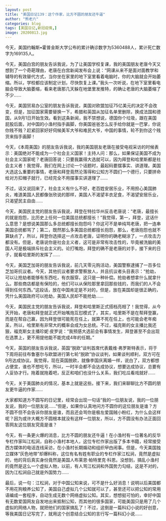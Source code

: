 ```yaml
---
layout: post
title: "美国日记139：这个作家，比方不圆的朋友还牛逼"
author: "熊老六"
categories: blog
tags: [美国日记,新冠疫情,]
image: 20200813.jpg
---
```

​​​​​​​​​​​​​​​​​​今天，美国约翰斯•霍普金斯大学公布的累计确诊数字为5360488人，累计死亡数字为169135人。

今天，美国白宫的朋友告诉我说，为了让美国学校复课，我的美国朋友老唐今天又想到了一个奇葩理由，老唐在白宫新闻发布会上说：“网课从来不是面对面教学和辅导的有效替代方式，当你坐在家里的地下室里看着电脑时，你的大脑就会开始萎缩。所以，学校都应该制定计划，尽快恢复上课。”我头一次听说，在地下室里看电脑会导致大脑萎缩，看来老唐那几天躲在地堡里发推特，的确让老唐的大脑萎缩了不少……

今天，美国贸易办公室的朋友告诉我说，美国对欧盟加征75亿美元的决定不会改变，但是，加征国家需要替换一下，希腊和英国从加征名单里删除，换成法国和德国，从9月1日开始生效。看到这条新闻，我不禁想说，德国你个垃圾，跟在美国屁股后面，对中国的小渔村指手画脚，你美国爸爸怎么反手给你就是一巴掌，你说你贱不贱？赶紧回家好好伺候美军大爷和难民大爷，中国的事情，轮不到你这个贱货来指手画脚！

今天，《本周美国》的朋友告诉我说，我的美国朋友老唐在接受电视采访的时候表示：美国绝对不能成为一个社会主义国家！主持人问：那么，如果保证美国不成为社会主义国家呢？老唐回答说：只要我赢得大选就可以，因为拜登和哈里斯都是社会主义者！我觉得，我们在网上讨论一个话题时，最起码要摆事实、讲道理。美国大选这么重要的事情，老唐和拜登竟然沦落得和公知方不圆们一个德行，只要拼命给对方扣帽子就行，已经完全不用摆事实讲道理了……

不过，话又说回来了，社会主义有什么不好，老百姓安居乐业，不用担心美国肺炎，难道美国人民都像张欣说的那样，美国人不渴望丰衣足食，不渴望安居乐业，只渴望民主自由……

今天，美国民主党的朋友告诉我说，拜登在特拉华州反击老唐说：“老唐，最擅长的就是抱怨，比历史上任何一位美国总统都擅长！”我觉得，第一，拜登，这话什么意思？是想说美国那么多总统都擅长抱怨吗？你这可不是单纯骂老唐，把一连串美国总统都骂了；第二，既然那么多美国总统都擅长抱怨，那么，老唐抱怨也就不算缺点了，所以，拜登你选择这一点攻击老唐，证明你的确老糊涂了，一点攻击力都没有。但是，老唐说你是社会主义者，这可是非常有攻击性的，毕竟被洗脑的美国人可是极端排斥社会主义的。论打嘴炮，拜登的确不是老唐的对手，接下来的日子，就看哈里斯的发挥了……

今天，美国芝加哥的朋友告诉我说，前几天零元购活动，美国警察逮捕了一百多位芝加哥抗议者。今天，其他抗议者要求警察放人，并且抗议者头目表示：“抢劫，可以让抢劫者能够有东西吃，有衣服穿。这只是一种补偿。抢劫者想拿什么就拿什么。那些商店都是有保险的，他们可以从保险那里拿回那些钱的，而我们的人不会得到任何东西。”这段话，放在中国肯定是不对的，但是，放在美国却是很正确的，凭什么美国政府可以抢劫，美国人民却不能抢劫……

今天，美国民主党的朋友告诉我说，拜登和哈里斯正式搭档亮相了！我觉得，从今天开始，老唐和拜登就正式开始嘴炮互怼模式了，其实，哈里斯不是在帮拜登赢，而是在帮自己赢，因为拜登很可能死在任上，就算不死在任上，也可能会老年痴呆，所以，哈里斯有非常大的概率会成为女总统。不过，福克斯的女主播比我还狠，福克斯女主播珍妮·皮罗说：“我预感大选前会有事情发生，拜登甚至不会出现在选票上，更不用提他能不能完成4年的任期。”

今天，英国的朋友告诉我说，英国“脱欧”谈判首席代表戴维·弗罗斯特表示，将于下周将前往布鲁塞尔与欧盟进行第七轮“脱欧”协议谈判，如果谈判顺利，双方可在9月达成协议。我觉得，现在英国脱欧，就像李国庆离婚一样，说白了，双方都想占便宜，谁也不想吃亏，所以，一时半会都不会达成协议，想要达成协议，总要有人妥协才行。拖着就拖着吧，反正和咱们也没什么关系，我们吃瓜看戏就好……

今天，关于美国肺炎的情况，基本上就是这些。接下来，我们来聊聊比方不圆的朋友更牛逼的作家……

大家都知道方不圆写的日记里，经常会出现一句话“我的一位朋友说，我的一位朋友说，我的一位朋友说……”但是，如果你认真地问方不圆你的这位朋友是谁？方不圆不但不会告诉你朋友是谁，而且还会骂你是极左爱国贼小粉红，为什么会这样呢？因为或许大概方不圆根本就没有这样一位朋友，所以，方不圆没有办法正面回答网友这位朋友究竟是谁？

今天，有一条更火爆的消息，比方不圆的朋友还牛逼！在小渔村有一位著名的反华专栏作家叫江松涧，自称小渔村本地人，这位专栏作家出版了多本书籍，经常接受西方媒体的电话连线采访，在小渔村长期煽动和组织曱甴闹事。但是，今天美国独立媒体“灰色地带”却爆料称，这位有名有姓有职业的专栏作家江松涧，竟然是虚拟的，他的背后真实身份竟然是美国人布莱恩·帕特里克·科恩。没想到，搞乱小渔村的竟然是这么一个虚拟人物，以前，有人骂江松涧和外国势力勾结，这是不对的，因为江松涧自己就是外国势力……

最后，说一句：江松涧，对于中国公知来说，可不是什么好消息！说明以后美国都不用花狗粮养公知了，美国自己虚拟几个公知就可以了，甚至还可以把公知的常用语编成一套程序，自动生成无数个网络虚拟公知。其实，想想挺可怕的，幸好中国有无数爱国网友自发地出来抵制公知，而其他的很多国家，可能美国只是用了几个虚拟的网络人物，就把他们的国家搞乱了！不过，这倒是一篇科幻小说的好创意，等我美国日记写完了，就用这个创意结合公知的言行写一篇科幻小说……​​​​
